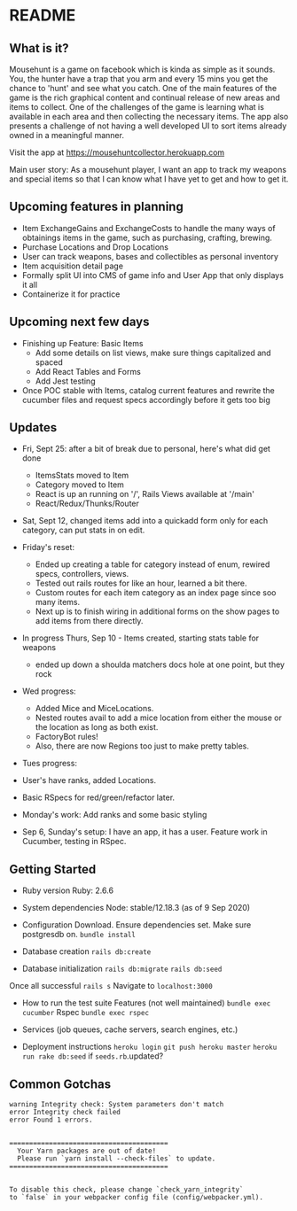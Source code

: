 # README
## What is it?
Mousehunt is a game on facebook which is kinda as simple as it sounds. You, the hunter have a trap that you arm and every 15 mins you get the chance to 'hunt' and see what you catch. One of the main features of the game is the rich graphical content and continual release of new areas and items to collect. One of the challenges of the game is learning what is available in each area and then collecting the necessary items. The app also presents a challenge of not having a well developed UI to sort items already owned in a meaningful manner.

Visit the app at <a href="https://mousehuntcollector.herokuapp.com">https://mousehuntcollector.herokuapp.com</a>

Main user story: As a mousehunt player, I want an app to track my weapons and special items so that I can know what I have yet to get and how to get it.

## Upcoming features in planning
- Item ExchangeGains and ExchangeCosts to handle the many ways of obtainings items in the game, such as purchasing, crafting, brewing.
- Purchase Locations and Drop Locations
- User can track weapons, bases and collectibles as personal inventory
- Item acquisition detail page
- Formally split UI into CMS of game info and User App that only displays it all
- Containerize it for practice


## Upcoming next few days
- Finishing up Feature: Basic Items
  - Add some details on list views, make sure things capitalized and spaced
  - Add React Tables and Forms
  - Add Jest testing
- Once POC stable with Items, catalog current features and rewrite the cucumber files and request specs accordingly before it gets too big

## Updates
  - Fri, Sept 25: after a bit of break due to personal, here's what did get done
    - ItemsStats moved to Item
    - Category moved to Item
    - React is up an running on '/', Rails Views available at '/main'
    - React/Redux/Thunks/Router

  - Sat, Sept 12, changed items add into a quickadd form only for each category, can put stats in on edit.
  - Friday's reset: 
    - Ended up creating a table for category instead of enum, rewired specs, controllers, views. 
    - Tested out rails routes for like an hour, learned a bit there. 
    - Custom routes for each item category as an index page since soo many items. 
    - Next up is to finish wiring in additional forms on the show pages to add items from there directly.
  - In progress Thurs, Sep 10 - Items created, starting stats table for weapons
    - ended up down a shoulda matchers docs hole at one point, but they rock
  - Wed progress: 
    - Added Mice and MiceLocations. 
    - Nested routes avail to add a mice location from either the mouse or the location as long as both exist. 
    - FactoryBot rules! 
    - Also, there are now Regions too just to make pretty tables.
  - Tues progress: 
   - User's have ranks, added Locations. 
   - Basic RSpecs for red/green/refactor later. 
  - Monday's work: Add ranks and some basic styling
  - Sep 6, Sunday's setup: I have an app, it has a user. Feature work in Cucumber, testing in RSpec.
  


## Getting Started
* Ruby version
Ruby: 2.6.6

* System dependencies
Node: stable/12.18.3 (as of 9 Sep 2020)

* Configuration
Download.
Ensure dependencies set.
Make sure postgresdb on.
`bundle install`

* Database creation
`rails db:create`

* Database initialization
`rails db:migrate`
`rails db:seed`

Once all successful
`rails s`
Navigate to `localhost:3000`

* How to run the test suite
Features (not well maintained) `bundle exec cucumber`
Rspec `bundle exec rspec`

* Services (job queues, cache servers, search engines, etc.)

* Deployment instructions
`heroku login`
`git push heroku master`
`heroku run rake db:seed` if `seeds.rb`.updated?

## Common Gotchas

```ba
warning Integrity check: System parameters don't match                                                                    
error Integrity check failed                                                                                              
error Found 1 errors.                                                                                                     


========================================
  Your Yarn packages are out of date!
  Please run `yarn install --check-files` to update.
========================================


To disable this check, please change `check_yarn_integrity`
to `false` in your webpacker config file (config/webpacker.yml).
```
